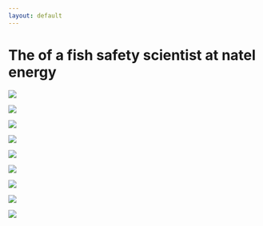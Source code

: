 ```yaml
---
layout: default
---
```

# The of a fish safety scientist at natel energy
![](media/20240729-DJI_0745.jpg)

![](media/2024_Leon_whitesturgeon_retrieval.gif)

![](media/20240717-IMG_6697.jpg)

![](media/20240813-DSC04402.jpg)

![](media/20240729-DSC04046.jpg)

![](media/20240813-DSC04420.jpg)

![](media/20240726-DSC03623.jpg)

![](media/20240726-DSC03629.jpg)

![](media/cleanshot_2024-08-25-at-14-49-46@2x.png)